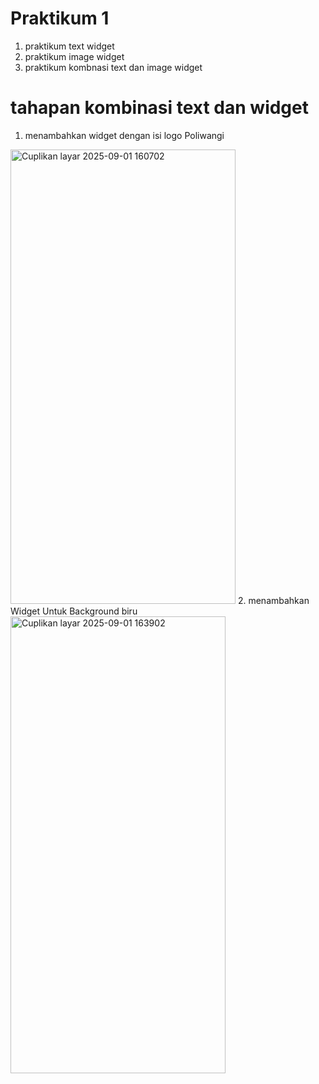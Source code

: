 # Praktikum 1
1. praktikum text widget
2. praktikum image widget 
3. praktikum kombnasi text dan image widget

# tahapan kombinasi text dan widget 
1. menambahkan widget dengan isi logo Poliwangi
<img width="360" height="727" alt="Cuplikan layar 2025-09-01 160702" src="https://github.com/user-attachments/assets/dd7a97ff-82f0-4775-970a-10b8c804fb84" />
2. menambahkan Widget Untuk Background biru 
<img width="344" height="731" alt="Cuplikan layar 2025-09-01 163902" src="https://github.com/user-attachments/assets/a6534013-a98e-4605-9120-f41b658df6a6" />
